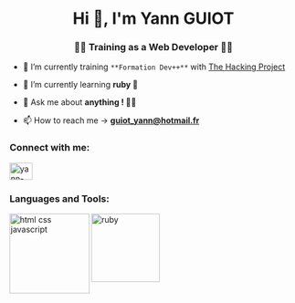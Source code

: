 
<h1 align="center">Hi 👋, I'm Yann GUIOT</h1>
<h3 align="center">👨‍💻 Training as a Web Developer 👨‍💻</h3>

- 🔭 I’m currently training `**Formation Dev++**` with [The Hacking Project](https://www.thehackingproject.org) 

- 🌱 I’m currently learning **ruby 🛑**

- 💬 Ask me about **anything ! 🤷‍♂️**

- 📫 How to reach me -> **guiot_yann@hotmail.fr**

<!-- - 🚧 W.I.P. [Yann GUIOT - Portfolio](https://yannguiot.github.io) -->


<h3 align="left">Connect with me:</h3>
<p align="left">
<a href="https://www.linkedin.com/in/yann-guiot-b4ab35251/" target="blank"><img align="center" src="https://raw.githubusercontent.com/rahuldkjain/github-profile-readme-generator/master/src/images/icons/Social/linked-in-alt.svg" alt="yann-guiot" height="30" width="40" /></a>


<h3 align="left">Languages and Tools:</h3>
<p><img src="https://www.p92.com/binaries/content/gallery/p92website/technologies/htmlcssjs-details.png" alt="html css javascript" height="140" align="left"/><img src="https://encrypted-tbn0.gstatic.com/images?q=tbn:ANd9GcShV0xwcdrFOnqw8MRO8YPC6KQzapkBcUnA-Q&usqp=CAU" alt="ruby" width="120" height="120"/></p>

<!-- <a href="https://www.ruby-lang.org/en/" target="_blank" rel="noreferrer"> <img src="https://raw.githubusercontent.com/devicons/devicon/master/icons/ruby/ruby-original.svg" alt="ruby" width="40" height="40"/> -->